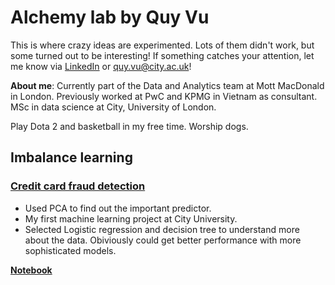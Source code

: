 # Alchemy lab by Quy Vu
This is where crazy ideas are experimented. Lots of them didn't work, but some turned out to be interesting! If something catches your attention, let me know via [LinkedIn](https://www.linkedin.com/in/quyvx/) or quy.vu@city.ac.uk!

<b> About me</b>: Currently part of the Data and Analytics team at Mott MacDonald in London. Previously worked at PwC and KPMG in Vietnam as consultant. MSc in data science at City, University of London.  

Play Dota 2 and basketball in my free time. Worship dogs.

## Imbalance learning
### [Credit card fraud detection](https://github.com/quyvx/Alchemy/blob/master/City/Courseworks/Credit%20card%20fraud%20detection%20with%20Logistic%20Regression%20and%20Decision%20Tree/Submission.ipynb)
- Used PCA to find out the important predictor. 
- My first machine learning project at City University. 
- Selected Logistic regression and decision tree to understand more about the data. Obiviously could get better performance with more sophisticated models.

<b>[Notebook](https://github.com/quyvx/Alchemy/blob/master/City/Courseworks/Credit%20card%20fraud%20detection%20with%20Logistic%20Regression%20and%20Decision%20Tree/Submission.ipynb)</b>



